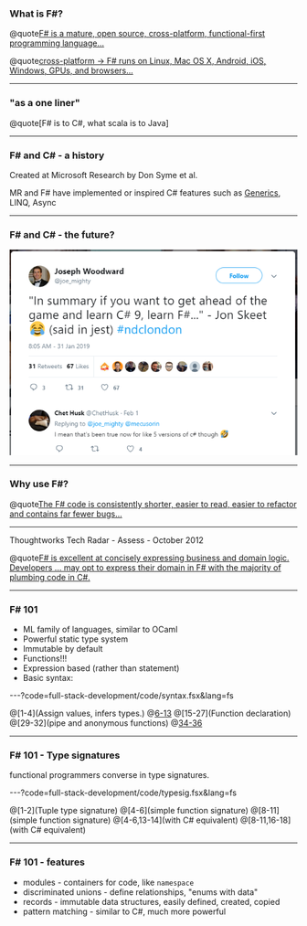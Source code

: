 ### What is F#?

@quote[F# is a mature, open source, cross-platform, functional-first programming language...](fsharp.org)

@quote[cross-platform -> F# runs on Linux, Mac OS X, Android, iOS, Windows, GPUs, and browsers...](fsharp.org)

---

### "as a one liner"

@quote[F# is to C#, what scala is to Java]

---

### F# and C# - a history

Created at Microsoft Research by Don Syme et al.

MR and F# have implemented or inspired C# features such as [Generics](https://blogs.msdn.microsoft.com/dsyme/2011/03/15/netc-generics-history-some-photos-from-feb-1999/), LINQ, Async

---

### F# and C# - the future? #

![csharp9](full-stack-development/assets/img/csharp9.PNG)

---

### Why use F#? #

@quote[The F# code is consistently shorter, easier to read, easier to refactor and contains far fewer bugs...](fsharp.org/testimonials/)

---

Thoughtworks Tech Radar - Assess - October 2012 

@quote[F# is excellent at concisely expressing business and domain logic. Developers ... may opt to express their domain in F# with the majority of plumbing code in C#.](thoughtworks.com/radar/languages-and-frameworks/f)

---

### F# 101

- ML family of languages, similar to OCaml
- Powerful static type system
- Immutable by default
- Functions!!!
- Expression based (rather than statement)
- Basic syntax:

---?code=full-stack-development/code/syntax.fsx&lang=fs

@[1-4](Assign values, infers types.)
@[6-13](Collections)
@[15-27](Function declaration)
@[29-32](pipe and anonymous functions)
@[34-36](Tuples)

---

### F# 101 - Type signatures

functional programmers converse in type signatures.

---?code=full-stack-development/code/typesig.fsx&lang=fs

@[1-2](Tuple type signature)
@[4-6](simple function signature)
@[8-11](simple function signature)
@[4-6,13-14](with C# equivalent)
@[8-11,16-18](with C# equivalent)

---

### F# 101 - features

- modules - containers for code, like `namespace`
- discriminated unions - define relationships, "enums with data"
- records - immutable data structures, easily defined, created, copied
- pattern matching - similar to C#, much more powerful